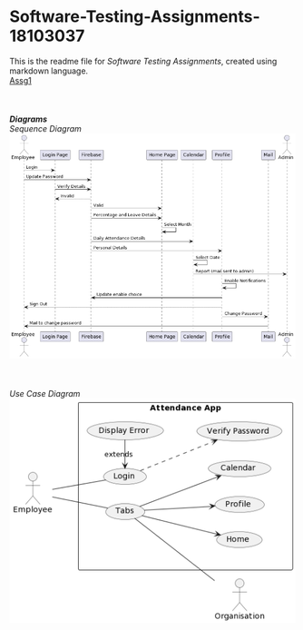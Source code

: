 # Software-Testing-Assignments-18103037
This is the readme file for *Software Testing Assignments*, created using markdown language.<br />
[Assg1](https://github.com/Robin-Oak/Software-Testing-Assignments-18103037/tree/main/Assg1)<br /><br /><br /><br />
***Diagrams***<br />
*Sequence Diagram*<br />
![Sequence Diagram](https://github.com/Robin-Oak/Software-Testing-Assignments-18103037/blob/main/Assg1/sequence%20diagram.png)<br /><br /><br /><br />
*Use Case Diagram*<br />
![Use Case Diagram](https://github.com/Robin-Oak/Software-Testing-Assignments-18103037/blob/main/Assg1/use-case.png)
